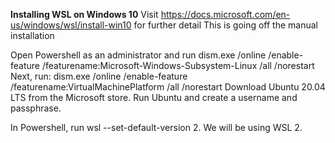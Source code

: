 **Installing WSL on Windows 10**
Visit https://docs.microsoft.com/en-us/windows/wsl/install-win10 for further detail
This is going off the manual installation

Open Powershell as an administrator and run dism.exe /online /enable-feature /featurename:Microsoft-Windows-Subsystem-Linux /all /norestart
Next, run: dism.exe /online /enable-feature /featurename:VirtualMachinePlatform /all /norestart
Download Ubuntu 20.04 LTS from the Microsoft store.
Run Ubuntu and create a username and passphrase.

In Powershell, run wsl --set-default-version 2. We will be using WSL 2.

